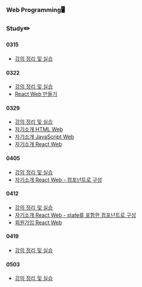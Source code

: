 <div align="center">
</div>

### Web Programming🖥️

### Study✏️

#### 0315
- <a href="https://jcy010905.github.io/React/0315/"> 강의 정리 및 실습 </a></br>

#### 0322
- <a href="https://jcy010905.github.io/React/0322/"> 강의 정리 및 실습 </a></br>
- <a href="https://jcy010905.github.io/React/0322/build/">React Web 만들기</a></br>

#### 0329
- <a href="https://jcy010905.github.io/React/0329(%EC%8B%A4%EC%8A%B5%EA%B3%BC%EC%A0%9C%EC%B6%94%EA%B0%80)/"> 강의 정리 및 실습 </a></br>
- <a href="https://jcy010905.github.io/React/0329/%EA%B3%BC%EC%A0%9C/introduce.html"> 자기소개 HTML Web </a></br>
- <a href="https://jcy010905.github.io/React/0329/%EA%B3%BC%EC%A0%9C/JavascriptVer.html"> 자기소개 JavaScript Web </a></br>
- <a href="https://jcy010905.github.io/React/0329/%EA%B3%BC%EC%A0%9C/build/"> 자기소개 React Web </a></br>

#### 0405
- <a href="https://jcy010905.github.io/React/0405(%EC%8B%A4%EC%8A%B5%EA%B3%BC%EC%A0%9C%EC%B6%94%EA%B0%80)/"> 강의 정리 및 실습 </a></br>
- <a href="https://jcy010905.github.io/React/0405/%EA%B3%BC%EC%A0%9C/build/"> 자기소개 React Web - 컴포넌트로 구성 </a></br>

#### 0412
- <a href="https://jcy010905.github.io/React/0412(%EC%8B%A4%EC%8A%B5%EA%B3%BC%EC%A0%9C%EC%B6%94%EA%B0%80)/"> 강의 정리 및 실습 </a></br>
- <a href="https://jcy010905.github.io/React/0412/%EC%9E%90%EA%B8%B0%EC%86%8C%EA%B0%9C/build/"> 자기소개 React Web - state를 포함한 컴포넌트로 구성 </a></br>
- <a href="https://jcy010905.github.io/React/0412/%ED%9A%8C%EC%9B%90%EA%B0%80%EC%9E%85/build/"> 회원가입 React Web </a></br>

#### 0419
- <a href="https://jcy010905.github.io/React/0419/"> 강의 정리 및 실습 </a></br>

#### 0503
- <a href="https://jcy010905.github.io/React/0503/"> 강의 정리 및 실습 </a></br>
